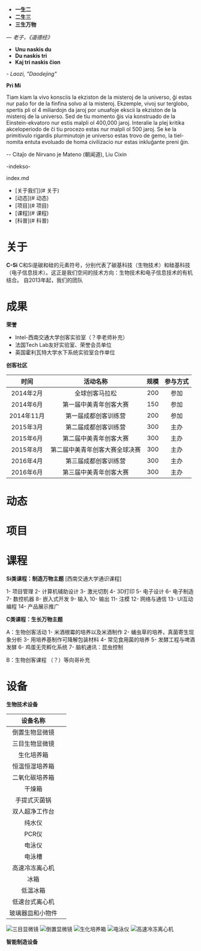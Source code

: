 

- **一生二**    
- **二生三**    
- **三生万物**

*— 老子，《道德经》*

- **Unu naskis du**
- **Du naskis tri**
- **Kaj tri naskis ĉion**

*- Laozi, "Daodejing"*

**Pri Mi**

Tiam kiam la vivo konsciis la ekziston de la misteroj de la universo, ĝi estas nur paŝo for de la finfina solvo al la misteroj. Ekzemple, vivoj sur terglobo, spertis pli ol 4 miliardojn da jaroj por unuafoje ekscii la ekziston de la misteroj de la universo. Sed de tiu momento ĝis via konstruado de la Einstein-ekvatoro nur estis malpli ol 400,000 jaroj. Interalie la plej kritika akceloperiodo de ĉi tiu procezo estas nur malpli ol 500 jaroj. Se ke la primitivulo rigardis plurminutojn je universo estas trovo de gemo, la tiel-nomita entuta evoluado de homa civilizacio nur estas inkluĝante preni ĝin.

-- Citaĵo de Nirvano je Mateno (朝闻道), Liu Cixin



-indekso-

index.md

- [关于我们](# 关于)
- [动态](# 动态)
- [项目](# 项目)
- [课程](# 课程)
- [科普](# 科普)

# 关于
**C-Si**
C和Si是碳和硅的元素符号，分别代表了碳基科技（生物技术）和硅基科技（电子信息技术）。这正是我们空间的技术方向：生物技术和电子信息技术的有机结合。  自2013年起，我们的团队

# 成果

**荣誉**
- Intel-西南交通大学创客实验室（？李老师补充）
- 法国Tech Lab友好实验室、荣誉会员单位
- 英国霍利瓦特大学水下系统实验室合作单位


**创客社区**

|时间|活动名称|规模|参与方式|
|:-:|:-:|-:|:-:|
|2014年2月|全球创客马拉松|200|参加|
|2014年6月|第一届中美青年创客大赛|150|参加|
|2014年11月|第一届成都创客训练营|200|参加|
|2015年3月|第二届成都创客训练营|300|主办|
|2015年6月|第二届中美青年创客大赛|300|主办|
|2015年8月|第二届中美青年创客大赛全球决赛|300|主办|
|2016年4月|第三届成都创客训练营|300|主办|
|2016年6月|第三届中美青年创客大赛|300|主办|


# 动态
# 项目
# 课程

**Si类课程：制造万物主题**
[西南交通大学通识课程]

1- 项目管理
2- 计算机辅助设计
3- 激光切割
4- 3D打印
5- 电子设计
6- 电子制造
7- 数控机器
8- 嵌入式开发
9- 输入
10- 输出
11- 注模
12- 网络与通信
13- UI互动编程
14- 产品展示推广

**C类课程：生长万物主题**

A：生物创客活动
1- 米酒根霉的培养以及米酒制作
2- 蛹虫草的培养，真菌寄生现象分析
3- 用培养基制作可降解包装材料
4- 常见食用菌的培养
5- 发酵工程与啤酒发酵
6- 鸡蛋无壳孵化系统
7- 脑机通讯：昆虫控制

B：生物创客课程
（？）等向哥补充

# 设备

**生物技术设备**

|设备名称||
|:--:|--:|
|倒置生物显微镜||
|三目生物显微镜||
|生化培养箱||
|恒温恒湿培养箱||
|二氧化碳培养箱||
|干燥箱||
|手提式灭菌锅||
|双人超净工作台||
|纯水仪||
|PCR仪||
|电泳仪||
|电泳槽||
|高速冷冻离心机||
|冰箱||
|低温冰箱||
|低速台式离心机||
|玻璃器皿和小物件||

![三目显微镜](三目显微镜.jpg)
![倒置显微镜](倒置显微镜.jpg)
![生化培养箱](生化培养箱.jpg)
![电泳仪](电泳仪.jpg)
![高速冷冻离心机](高速冷冻离心机.jpg)

**智能制造设备**

